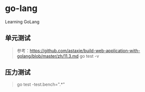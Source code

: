 # go-lang
Learning GoLang

## 单元测试
> 参考：https://github.com/astaxie/build-web-application-with-golang/blob/master/zh/11.3.md
> go test -v


## 压力测试
> go test -test.bench=".*"

